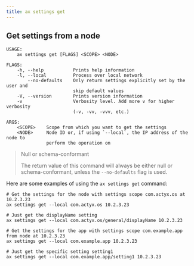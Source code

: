 ```yaml
---
title: ax settings get
---
```


## Get settings from a node

```text
USAGE:
    ax settings get [FLAGS] <SCOPE> <NODE>

FLAGS:
    -h, --help           Prints help information
    -l, --local          Process over local network
        --no-defaults    Only return settings explicitly set by the user and
                         skip default values
    -V, --version        Prints version information
    -v                   Verbosity level. Add more v for higher verbosity
                         (-v, -vv, -vvv, etc.)

ARGS:
    <SCOPE>    Scope from which you want to get the settings
    <NODE>     Node ID or, if using `--local`, the IP address of the node to
               perform the operation on
```

> Null or schema-conformant
>
> The return value of this command will always be either null or schema-conformant, unless the `--no-defaults` flag is used.

Here are some examples of using the `ax settings get` command:

```text
# Get the settings for the node with settings scope com.actyx.os at 10.2.3.23
ax settings get --local com.actyx.os 10.2.3.23

# Just get the displayName setting
ax settings get --local com.actyx.os/general/displayName 10.2.3.23

# Get the settings for the app with settings scope com.example.app from node at 10.2.3.23
ax settings get --local com.example.app 10.2.3.23

# Just get the specific setting setting1
ax settings get --local com.example.app/setting1 10.2.3.23
```
